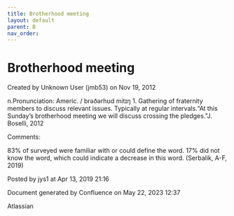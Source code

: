 ```yaml
---
title: Brotherhood meeting
layout: default
parent: B
nav_order:
---
```


# Brotherhood meeting

Created by  Unknown User (jmb53) on Nov 19, 2012

n.Pronunciation: Americ. / brəðərhʊd mitɪŋ 1. Gathering of fraternity members to discuss relevant issues. Typically at regular intervals.“At this Sunday’s brotherhood meeting we will discuss crossing the pledges.”J. Boselli, 2012

Comments:

83% of surveyed were familiar with or could define the word. 17% did not know the word, which could indicate a decrease in this word. (Serbalik, A-F, 2019)

Posted by jys1 at Apr 13, 2019 21:16

Document generated by Confluence on May 22, 2023 12:37

Atlassian
